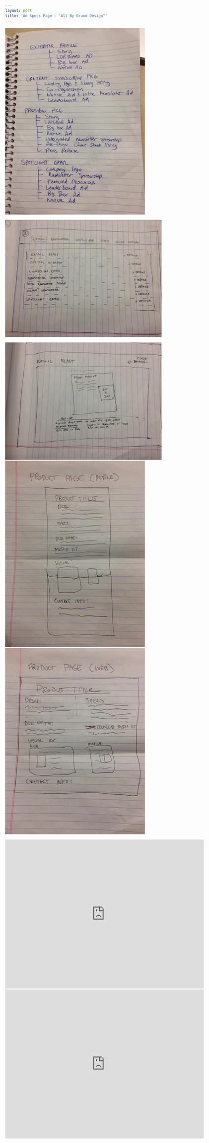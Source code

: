 ```yaml
---
layout: post
title: 'Ad Specs Page - "All By Grand Design"'
---
```


[//]: # (Planning/Wireframes)
![product planning](/images/ad-spec-products-2.JPG)

![Ad Specs nav layout](/images/ad-spec-page-layout.JPG)

![Product details page](/images/product-details-page.JPG)
![Product page mobile](/images/product-page-layout-mobile.JPG)
![Product page web](/images/product-page-layout-web.JPG)

[//]: # (High fidelity mockups/videos)

<div class="videoWrapper">
  <iframe src="https://player.vimeo.com/video/202083904" width="640" height="480" frameborder="0" webkitallowfullscreen mozallowfullscreen allowfullscreen></iframe>
</div>

<div class="videoWrapper">
  <iframe src="https://player.vimeo.com/video/202084223" width="640" height="480" frameborder="0" webkitallowfullscreen mozallowfullscreen allowfullscreen></iframe>
</div>
